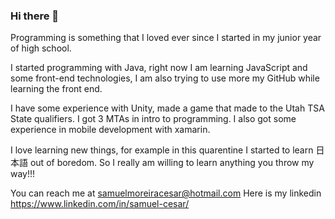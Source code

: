### Hi there 👋


Programming is something that I loved ever since I started in my junior year of high school.

I started programming with Java, right now I am learning JavaScript and some front-end technologies, I am also trying to use more my GitHub while learning the front end.

I have some experience with Unity, made a game that made to the Utah TSA State qualifiers. I got 3 MTAs in intro to programming. I also got some experience in mobile development with xamarin. 

I love learning new things, for example in this quarentine I started to learn 日本語 out of boredom. So I really am willing to learn anything you throw my way!!!

You can reach me at samuelmoreiracesar@hotmail.com
Here is my linkedin https://www.linkedin.com/in/samuel-cesar/
